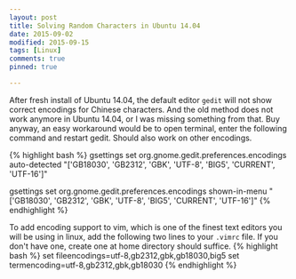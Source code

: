```yaml
---
layout: post
title: Solving Random Characters in Ubuntu 14.04
date: 2015-09-02
modified: 2015-09-15
tags: [Linux]
comments: true
pinned: true

---
```


After fresh install of Ubuntu 14.04, the default editor `gedit` will not show correct encodings for Chinese characters. And the old method does not work anymore in Ubuntu 14.04, or I was missing something from that. Buy anyway, an easy workaround would be to open terminal, enter the following command and restart gedit. Should also work on other encodings. 

{% highlight bash %}
gsettings set org.gnome.gedit.preferences.encodings auto-detected "['GB18030', 'GB2312', 'GBK', 'UTF-8', 'BIG5', 'CURRENT', 'UTF-16']"

gsettings set org.gnome.gedit.preferences.encodings shown-in-menu "['GB18030', 'GB2312', 'GBK', 'UTF-8', 'BIG5', 'CURRENT', 'UTF-16']"
{% endhighlight %}

To add encoding support to vim, which is one of the finest text editors you will be using in linux, add the following two lines to your `.vimrc` file. If you don't have one, create one at home directory should suffice. 
{% highlight bash %}
set fileencodings=utf-8,gb2312,gbk,gb18030,big5
set termencoding=utf-8,gb2312,gbk,gb18030
{% endhighlight %}
